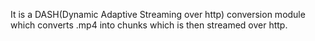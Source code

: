 It is a DASH(Dynamic Adaptive Streaming over http) conversion module which converts .mp4 into chunks which is then streamed over http.
